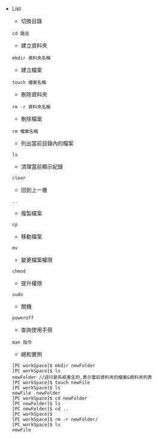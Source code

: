 - List
    - 切換目錄
    ```
    cd 路徑
    ```
    - 建立資料夾
    ```
    mkdir 資料夾名稱
    ```
    - 建立檔案
    ```
    touch 檔案名稱
    ```
    - 刪除資料夾
    ```
    rm -r 資料夾名稱
    ```
    - 刪除檔案
    ```
    rm 檔案名稱
    ```
    - 列出當前目錄內的檔案
    ```
    ls
    ```
    - 清理當前顯示紀錄
    ```
    clear
    ```
    - 回到上一層
    ```
    ..
    ```
    - 複製檔案
    ```
    cp
    ```
    - 移動檔案
    ```
    mv
    ```

    - 變更檔案權限
    ```
    chmod
    ```
    - 提升權限
    ```
    sudo
    ```
    - 關機
    ```
    poweroff
    ```
    - 查詢使用手冊
    ```
    man 指令
    ```

    - 總和實例
    ```
    [PC workSpace]$ mkdir newFolder
    [PC workSpace]$ ls
    newFolder //這行是系統產生的,表示當前資料夾的檔案&資料夾列表
    [PC workSpace]$ touch newFile
    [PC workSpace]$ ls
    newFile  newFolder
    [PC workSpace]$ cd newFolder
    [PC newFolder]$ ls
    [PC newFolder]$ cd ..
    [PC workSpace]$
    [PC workSpace]$ rm -r newFolder/
    [PC workSpace]$ ls
    newFile
    ```